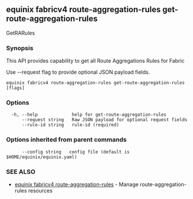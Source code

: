 ## equinix fabricv4 route-aggregation-rules get-route-aggregation-rules

GetRARules

### Synopsis

This API provides capability to get all Route Aggregations Rules for Fabric

Use --request flag to provide optional JSON payload fields.

```
equinix fabricv4 route-aggregation-rules get-route-aggregation-rules [flags]
```

### Options

```
  -h, --help             help for get-route-aggregation-rules
      --request string   Raw JSON payload for optional request fields
      --rule-id string   rule-id (required)
```

### Options inherited from parent commands

```
      --config string   config file (default is $HOME/equinix/equinix.yaml)
```

### SEE ALSO

* [equinix fabricv4 route-aggregation-rules](equinix_fabricv4_route-aggregation-rules.md)	 - Manage route-aggregation-rules resources


